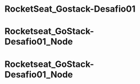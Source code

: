 # RocketSeat_Gostack-Desafio01
# Rocketseat_GoStack-Desafio01_Node
# Rocketseat_GoStack-Desafio01_Node
